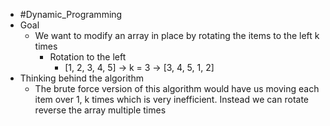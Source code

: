 - #Dynamic_Programming
- Goal
	- We want to modify an array in place by rotating the items to the left k times
		- Rotation to the left
			- [1, 2, 3, 4, 5] → k = 3 → [3, 4, 5, 1, 2]
- Thinking behind the algorithm
	- The brute force version of this algorithm would have us moving each item over 1, k times which is very inefficient. Instead we can rotate reverse the array multiple times